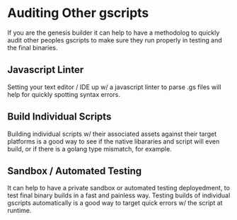 # Auditing Other gscripts

If you are the genesis builder it can help to have a methodolog to quickly audit other peoples gscripts to make sure they run properly in testing and the final binaries.

## Javascript Linter
Setting your text editor / IDE up w/ a javascript linter to parse .gs files will help for quickly spotting syntax errors.

## Build Individual Scripts
Building individual scripts w/ their associated assets against their target platforms is a good way to see if the native libararies and script will even build, or if there is a golang type mismatch, for example.

## Sandbox / Automated Testing
It can help to have a private sandbox or automated testing deployedment, to test final binary builds in a fast and painless way. Testing builds of individual gscripts automatically is a good way to target quick errors w/ the script at runtime. 

